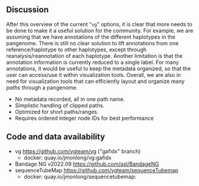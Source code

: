 ## Discussion

After this overview of the current "`vg`" options, it is clear that more needs to be done to make it a useful solution for the community.
For example, we are assuming that we have annotations of the different haplotypes in the pangenome.
There is still no clear solution to lift annotations from one reference/haplotype to other haplotypes, except through reanalysis/reannotation of each haplotype.
Another limitation is that the annotation information is currently reduced to a single label. 
For many annotations, it would be useful to keep the metadata organized, so that the user can access/use it within visualization tools.
Overall, we are also in need for visualization tools that can efficiently layout and organize many *paths* through a pangenome.


- No metadata recorded, all in one path name.
- Simplistic handling of clipped paths.
- Optimized for short paths/ranges.
- Requires ordered integer node IDs for best
performance


## Code and data availability

- vg https://github.com/vgteam/vg ("gafidx" branch)
    - docker: quay.io/jmonlong/vg:gafidx
- Bandage NG v2022.09 https://github.com/asl/BandageNG
- sequenceTubeMap https://github.com/vgteam/sequenceTubemap
    - docker: quay.io/jmonlong/sequencetubemap:
